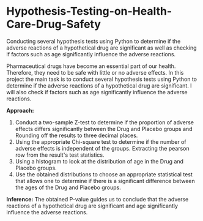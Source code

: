 # Hypothesis-Testing-on-Health-Care-Drug-Safety
Conducting several hypothesis tests using Python to determine if the adverse reactions of a hypothetical drug are significant as well as checking if factors such as age significantly influence the adverse reactions.

Pharmaceutical drugs have become an essential part of our health. Therefore, they need to be safe with little or no adverse effects.
In this project the main task is to conduct several hypothesis tests using Python to determine if the adverse reactions of a hypothetical drug are significant. 
I will also check if factors such as age significantly influence the adverse reactions.

**Approach:**
1. Conduct a two-sample Z-test to determine if the proportion of adverse effects differs significantly between the Drug and Placebo groups and Rounding off the results to three decimal places.
2. Using the appropriate Chi-square test to determine if the number of adverse effects is independent of the groups. Extracting the pearson row from the result's test statistics.
3. Using a histogram to look at the distribution of age in the Drug and Placebo groups.
4. Use the obtained distributions to choose an appropriate statistical test that allows one to determine if there is a significant difference between the ages of the Drug and Placebo groups.

**Inference:**
The obtained P-value guides us to conclude that the adverse reactions of a hypothetical drug are significant and age significantly influence the adverse reactions.
